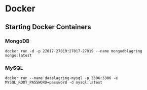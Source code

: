 # Docker

## Starting Docker Containers

### MongoDB

`docker run -d -p 27017-27019:27017-27019 --name mongodblagring mongo:latest`


### MySQL

`docker run --name datalagring-mysql -p 3306:3306 -e MYSQL_ROOT_PASSWORD=password -d mysql:latest`
